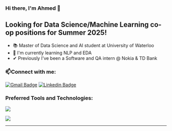 ### Hi there, I'm Ahmed 👋



## Looking for Data Science/Machine Learning co-op positions for Summer 2025!

- 📚 Master of Data Science and AI student at University of Waterloo
- 🧠 I'm currently learning NLP and EDA
- ✔ Previously I've been a Software and QA intern @ Nokia & TD Bank 

### :mailbox:Connect with me:

 [![Gmail Badge](https://img.shields.io/badge/-Ahmed-grey?style=for-the-badge&logo=Gmail&logoColor=red)](mailto:ahmedabb101@gmail.com)
 [![Linkedin Badge](https://img.shields.io/badge/-Ahmed-blue?style=for-the-badge&logo=Linkedin&logoColor=white)](https://www.linkedin.com/in/ahmedabbascs/)


### Preferred Tools and Technologies:
  <div>
    <p >
      <a>
        <img src="https://skillicons.dev/icons?i=python,sklearn,tensorflow,pytorch" />
      </a>
    </p>
    <p >
      <a>
        <img src="https://skillicons.dev/icons?i=aws,sql,js,react,flask,postgres" />
      </a>
    </p>
  </div>

---


[website]: https://ahmedabbas.me
[linkedin]: https://linkedin.com/in/ahmedabbascs
[email]: mailto:ahmedabb101@gmail.com
